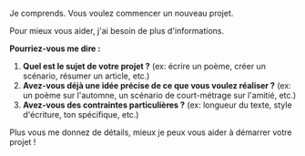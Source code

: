 Je comprends. Vous voulez commencer un nouveau projet.  

Pour mieux vous aider, j'ai besoin de plus d'informations. 

**Pourriez-vous me dire :**

1. **Quel est le sujet de votre projet ?** (ex: écrire un poème, créer un scénario, résumer un article, etc.)
2. **Avez-vous déjà une idée précise de ce que vous voulez réaliser ?** (ex: un poème sur l'automne, un scénario de court-métrage sur l'amitié, etc.)
3. **Avez-vous des contraintes particulières ?** (ex: longueur du texte, style d'écriture, ton spécifique, etc.)

Plus vous me donnez de détails, mieux je peux vous aider à démarrer votre projet ! 

